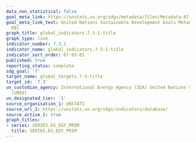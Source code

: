 ```yaml
---
data_non_statistical: false
goal_meta_link: https://unstats.un.org/sdgs/metadata/files/Metadata-07-03-01.pdf
goal_meta_link_text: United Nations Sustainable Development Goals Metadata (PDF 192
  KB)
graph_title: global_indicators.7-3-1-title
graph_type: line
indicator_number: 7.3.1
indicator_name: global_indicators.7-3-1-title
indicator_sort_order: 07-03-01
published: true
reporting_status: complete
sdg_goal: '7'
target_name: global_targets.7-3-title
target_id: '7.3'
un_custodian_agency: International Energy Agency (IEA) United Nations Statistics Division
  (UNSD)
un_designated_tier: '1'
source_organisation_1: UNSTATS
source_url_1: https://unstats.un.org/sdgs/indicators/database/
source_active_1: true
graph_titles:
- series: SERIES.EG_EGY_PRIM
  title: SERIES.EG_EGY_PRIM
---
```

